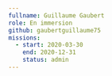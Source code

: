 ```yaml
---
fullname: Guillaume Gaubert
role: En immersion 
github: gaubertguillaume75
missions:
  - start: 2020-03-30
    end: 2020-12-31
    status: admin
---
```

